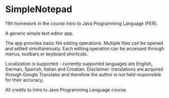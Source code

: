 # SimpleNotepad

11th homework in the course Intro to Java Programming Language (FER).

A generic simple text editor app.
 <p>
 The app provides basic file editing operations. Multiple files can be opened
 and edited simultaneously. Each editing operation can be accessed through
 menus, toolbars or keyboard shortcuts.
 <p>
 Localization is supported - currently supported languages are English,
 German, Spanish, Italian and Croatian. Disclaimer: translations are acquired
 through Google Translator and therefore the author is not held responsible
 for their accuracy.
   
 All credits to Intro to Java Programming Language course.
